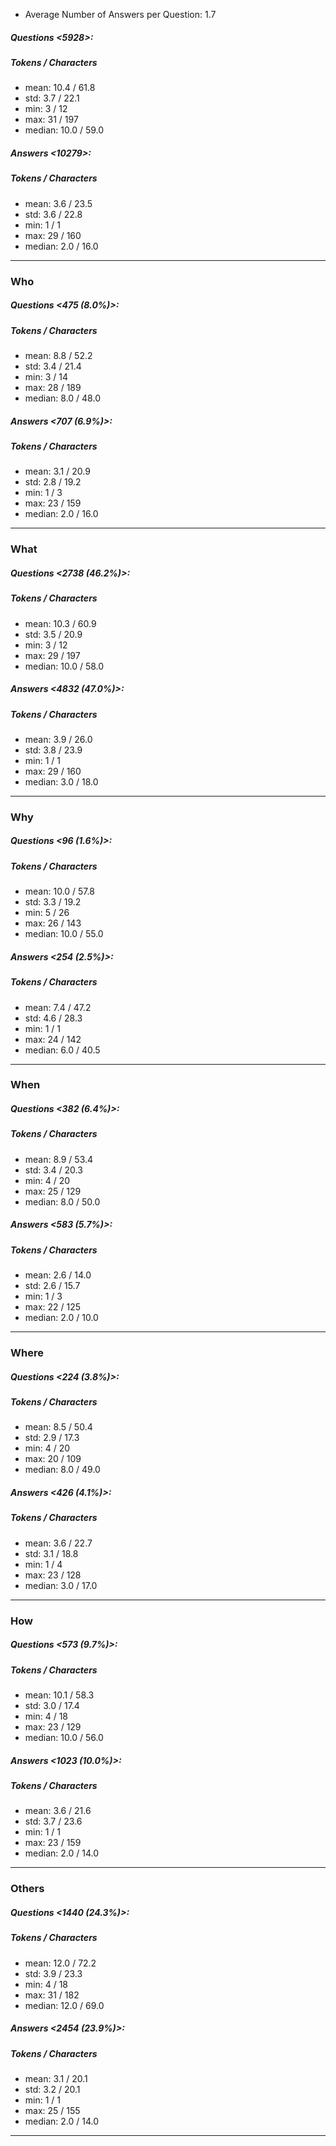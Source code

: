 * Average Number of Answers per Question: 1.7
##### Questions <5928>:
##### Tokens / Characters 
* mean: 10.4 / 61.8
* std: 3.7 / 22.1
* min: 3 / 12
* max: 31 / 197
* median: 10.0 / 59.0
##### Answers <10279>:
##### Tokens / Characters 
* mean: 3.6 / 23.5
* std: 3.6 / 22.8
* min: 1 / 1
* max: 29 / 160
* median: 2.0 / 16.0
------
### Who
##### Questions <475 (8.0%)>:
##### Tokens / Characters 
* mean: 8.8 / 52.2
* std: 3.4 / 21.4
* min: 3 / 14
* max: 28 / 189
* median: 8.0 / 48.0
##### Answers <707 (6.9%)>:
##### Tokens / Characters 
* mean: 3.1 / 20.9
* std: 2.8 / 19.2
* min: 1 / 3
* max: 23 / 159
* median: 2.0 / 16.0
------
### What
##### Questions <2738 (46.2%)>:
##### Tokens / Characters 
* mean: 10.3 / 60.9
* std: 3.5 / 20.9
* min: 3 / 12
* max: 29 / 197
* median: 10.0 / 58.0
##### Answers <4832 (47.0%)>:
##### Tokens / Characters 
* mean: 3.9 / 26.0
* std: 3.8 / 23.9
* min: 1 / 1
* max: 29 / 160
* median: 3.0 / 18.0
------
### Why
##### Questions <96 (1.6%)>:
##### Tokens / Characters 
* mean: 10.0 / 57.8
* std: 3.3 / 19.2
* min: 5 / 26
* max: 26 / 143
* median: 10.0 / 55.0
##### Answers <254 (2.5%)>:
##### Tokens / Characters 
* mean: 7.4 / 47.2
* std: 4.6 / 28.3
* min: 1 / 1
* max: 24 / 142
* median: 6.0 / 40.5
------
### When
##### Questions <382 (6.4%)>:
##### Tokens / Characters 
* mean: 8.9 / 53.4
* std: 3.4 / 20.3
* min: 4 / 20
* max: 25 / 129
* median: 8.0 / 50.0
##### Answers <583 (5.7%)>:
##### Tokens / Characters 
* mean: 2.6 / 14.0
* std: 2.6 / 15.7
* min: 1 / 3
* max: 22 / 125
* median: 2.0 / 10.0
------
### Where
##### Questions <224 (3.8%)>:
##### Tokens / Characters 
* mean: 8.5 / 50.4
* std: 2.9 / 17.3
* min: 4 / 20
* max: 20 / 109
* median: 8.0 / 49.0
##### Answers <426 (4.1%)>:
##### Tokens / Characters 
* mean: 3.6 / 22.7
* std: 3.1 / 18.8
* min: 1 / 4
* max: 23 / 128
* median: 3.0 / 17.0
------
### How
##### Questions <573 (9.7%)>:
##### Tokens / Characters 
* mean: 10.1 / 58.3
* std: 3.0 / 17.4
* min: 4 / 18
* max: 23 / 129
* median: 10.0 / 56.0
##### Answers <1023 (10.0%)>:
##### Tokens / Characters 
* mean: 3.6 / 21.6
* std: 3.7 / 23.6
* min: 1 / 1
* max: 23 / 159
* median: 2.0 / 14.0
------
### Others
##### Questions <1440 (24.3%)>:
##### Tokens / Characters 
* mean: 12.0 / 72.2
* std: 3.9 / 23.3
* min: 4 / 18
* max: 31 / 182
* median: 12.0 / 69.0
##### Answers <2454 (23.9%)>:
##### Tokens / Characters 
* mean: 3.1 / 20.1
* std: 3.2 / 20.1
* min: 1 / 1
* max: 25 / 155
* median: 2.0 / 14.0
------
